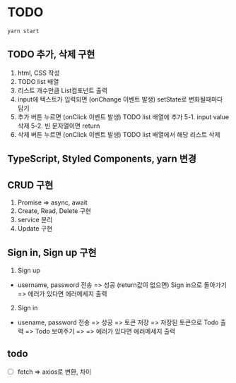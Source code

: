 # TODO

`yarn start`

## TODO 추가, 삭제 구현

1. html, CSS 작성
2. TODO list 배열
3. 리스트 개수만큼 List컴포넌트 출력
4. input에 텍스트가 입력되면 (onChange 이벤트 발생) setState로 변화될때마다 담기
5. 추가 버튼 누르면 (onClick 이벤트 발생) TODO list 배열에 추가
   5-1. input value 삭제
   5-2. 빈 문자열이면 return
6. 삭제 버튼 누르면 (onClick 이벤트 발생) TODO list 배열에서 해당 리스트 삭제

## TypeScript, Styled Components, yarn 변경

## CRUD 구현

1. Promise => async, await
2. Create, Read, Delete 구현
3. service 분리
4. Update 구현

## Sign in, Sign up 구현

1. Sign up

- username, password 전송
  => 성공 (return값이 없으면) Sign in으로 돌아가기
  => 에러가 있다면 에러메세지 출력

2. Sign in

- usename, password 전송
  => 성공 => 토큰 저장 => 저장된 토큰으로 Todo 출력 => Todo 보여주기
  => => 에러가 있다면 에러메세지 출력

## todo

- [ ] fetch => axios로 변환, 차이
